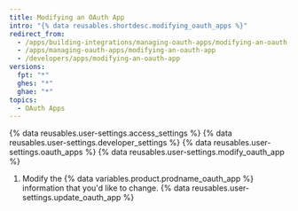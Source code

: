 ```yaml
---
title: Modifying an OAuth App
intro: "{% data reusables.shortdesc.modifying_oauth_apps %}"
redirect_from:
  - /apps/building-integrations/managing-oauth-apps/modifying-an-oauth-app/
  - /apps/managing-oauth-apps/modifying-an-oauth-app
  - /developers/apps/modifying-an-oauth-app
versions:
  fpt: "*"
  ghes: "*"
  ghae: "*"
topics:
  - OAuth Apps
---
```


{% data reusables.user-settings.access_settings %}
{% data reusables.user-settings.developer_settings %}
{% data reusables.user-settings.oauth_apps %}
{% data reusables.user-settings.modify_oauth_app %}

1. Modify the {% data variables.product.prodname_oauth_app %} information that you'd like to change.
   {% data reusables.user-settings.update_oauth_app %}
